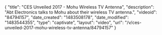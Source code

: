{
    "title": "CES Unveiled 2017 - Mohu Wireless TV Antenna",
    "description": "Abt Electronics talks to Mohu about their wireless TV antenna.",
    "videoid": "84794157",
    "date_created": "1483508178",
    "date_modified": "1483544355",
    "type": "captivate",
    "layout": "video",
    "url": "\/v\/ces-unveiled-2017-mohu-wireless-tv-antenna\/84794157"
}
